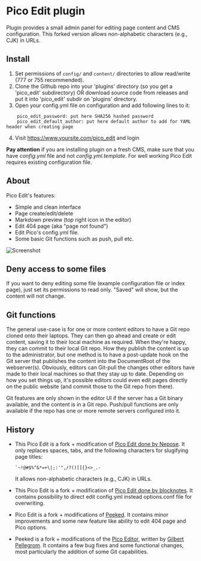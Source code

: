 Pico Edit plugin
================
Plugin provides a small admin panel for editing page content and CMS configuration. This forked version allows non-alphabetic characters (e.g., CJK) in URLs.

Install
-------

1. Set permissions of `config/` and `content/` directories to allow read/write (777 or 755 recommended).
2. Clone the Github repo into your 'plugins' directory (so you get a 'pico_edit' subdirectory) OR download source code from releases and put it into 'pico_edit' subdir on 'plugins' directory.
3. Open your config.yml file on configuration and add following lines to it:
```
	pico_edit_password: put here SHA256 hashed password
	pico_edit_default_author: put here default author to add for YAML header when creating page
```
4. Visit https://www.yoursite.com/pico_edit and login

**Pay attention** if you are installing plugin on a fresh CMS, make sure that you have *config.yml* file and not *config.yml.template*. For well working Pico Edit requires existing configuration file.

About
-----
Pico Edit's features:

* Simple and clean interface
* Page create/edit/delete
* Markdown preview (top right icon in the editor)
* Edit 404 page (aka "page not found")
* Edit Pico's config.yml file.
* Some basic Git functions such as push, pull etc.

![Screenshot](https://github.com/Nepose/pico_edit/blob/master/screenshot.png)

Deny access to some files
-------------------------
If you want to deny editing some file (example configuration file or index page), just set its permissions to read only. "Saved" will show, but the content will not change.

Git functions
-------------

The general use-case is for one or more content editors to have a Git repo cloned onto their laptops. They can then go ahead and create or edit content, saving it to their local machine as required. When they're happy, they can commit to their local Git repo. How they publish the content is up to the administrator, but one method is to have a post-update hook on the Git server that publishes the content into the DocumentRoot of the webserver(s). Obviously, editors can Git-pull the changes other editors have made to their local machines so that they stay up to date. Depending on how you set things up, it's possible editors could even edit pages directly on the public website (and commit those to the Git repo from there).

Git features are only shown in the editor UI if the server has a Git binary available, and the content is in a Git repo. Push/pull functions are only available if the repo has one or more remote servers configured into it.

History
-------

* This Pico Edit is a fork + modification of [Pico Edit done by Nepose](https://github.com/Nepose/pico_edit). It only replaces spaces, tabs, and the following characters for slugifying page titles:
  ```
  `~!@#$%^&*=+\|;:'",/?()[]{}<>_.-
  ```
  It allows non-alphabetic characters (e.g., CJK) in URLs.

* This Pico Edit is a fork + modification of [Pico Edit done by blocknotes](https://github.com/blocknotes/pico_edit). It contains possibility to direct edit config.yml instead options.conf file for overwriting.

* Pico Edit is a fork + modifications of [Peeked](https://github.com/coofercat/peeked). It contains minor improvements and some new feature like ability to edit 404 page and Pico options.

* Peeked is a fork + modifications of the [Pico Editor](https://github.com/gilbitron/Pico-Editor-Plugin), written by [Gilbert Pellegrom](https://github.com/gilbitron). It contains a few bug fixes and some functional changes, most particularly the addition of some Git capabilities.
